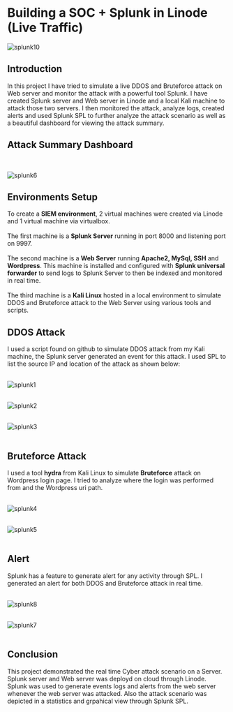 <h1>Building a SOC + Splunk in Linode (Live Traffic)</h1>

![splunk10](https://github.com/prasannashah1/Splunk-SOC/assets/28432698/8f0c8294-2c26-4c18-8c19-bb25a5a3b4a2)


<h2>Introduction</h2>
In this project I have tried to simulate a live DDOS and Bruteforce attack on Web server and monitor the attack with a powerful tool Splunk. I have created Splunk server and Web server in Linode and a local Kali machine to attack those two servers. I then monitored the attack, analyze logs, created alerts and used Splunk SPL to further analyze the attack scenario as well as a beautiful dashboard for viewing the attack summary.
<br />

<h2>Attack Summary Dashboard</h2><br>

![splunk6](https://github.com/prasannashah1/Splunk-SOC/assets/28432698/63596a01-552b-429e-ade1-f1246579e31e)

<h2>Environments Setup </h2>

To create a <b>SIEM environment</b>, 2 virtual machines were created via Linode and 1 virtual machine via virtualbox.<br><br>
The first machine is a <b>Splunk Server</b> running in port 8000 and listening port on 9997.<br><br>
The second machine is a <b>Web Server</b> running <b>Apache2, MySql, SSH</b> and <b>Wordpress</b>. This machine is installed and configured with <b>Splunk universal forwarder</b> to send logs to Splunk Server to then be indexed and monitored in real time.<br><br>
The third machine is a <b>Kali Linux</b> hosted in a local environment to simulate DDOS and Bruteforce attack to the Web Server using various tools and scripts.

<h2>DDOS Attack</h2>
I used a script found on github to simulate DDOS attack from my Kali machine, the Splunk server generated an event for this attack. I used SPL to list the source IP and location of the attack as shown below:<br><br>

![splunk1](https://github.com/prasannashah1/Splunk-SOC/assets/28432698/e1f358c9-b651-403f-8b17-1c9fd70be964)<br><br>

![splunk2](https://github.com/prasannashah1/Splunk-SOC/assets/28432698/29775273-c794-49d5-a697-04cec60fe9c4)<br><br>

![splunk3](https://github.com/prasannashah1/Splunk-SOC/assets/28432698/525e6a04-8a47-45dd-b4c6-3cc1526d1bcd)<br><br>

<h2>Bruteforce Attack</h2>
I used a tool <b>hydra</b> from Kali Linux to simulate <b>Bruteforce</b> attack on Wordpress login page. I tried to analyze where the login was performed from and the Wordpress uri path.<br><br>

![splunk4](https://github.com/prasannashah1/Splunk-SOC/assets/28432698/7bf8f946-71b2-4be6-9646-419b1b62d5f0)<br><br>

![splunk5](https://github.com/prasannashah1/Splunk-SOC/assets/28432698/3f48befc-37d5-43d0-b155-4c6ebc140dec)<br><br>

<h2>Alert</h2>
Splunk has a feature to generate alert for any activity through SPL. I generated an alert for both DDOS and Bruteforce attack in real time.<br><br>

![splunk8](https://github.com/prasannashah1/Splunk-SOC/assets/28432698/bcbdf693-3c4e-4cac-93a9-0569e8c116c3)<br><br>

![splunk7](https://github.com/prasannashah1/Splunk-SOC/assets/28432698/9d2febfd-8bd9-4b08-b495-ee092838e1b9)<br><br>

<h2>Conclusion</h2>
This project demonstrated the real time Cyber attack scenario on a Server. Splunk server and Web server was deployd on cloud through Linode. Splunk was used to generate events logs and alerts from the web server whenever the web server was attacked. Also the attack scenario was depicted in a statistics and grpahical view through Splunk SPL.

<!--
 ```diff
- text in red
+ text in green
! text in orange
# text in gray
@@ text in purple (and bold)@@
```
--!>
